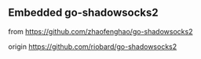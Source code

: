 ## Embedded go-shadowsocks2

from https://github.com/zhaofenghao/go-shadowsocks2

origin https://github.com/riobard/go-shadowsocks2
